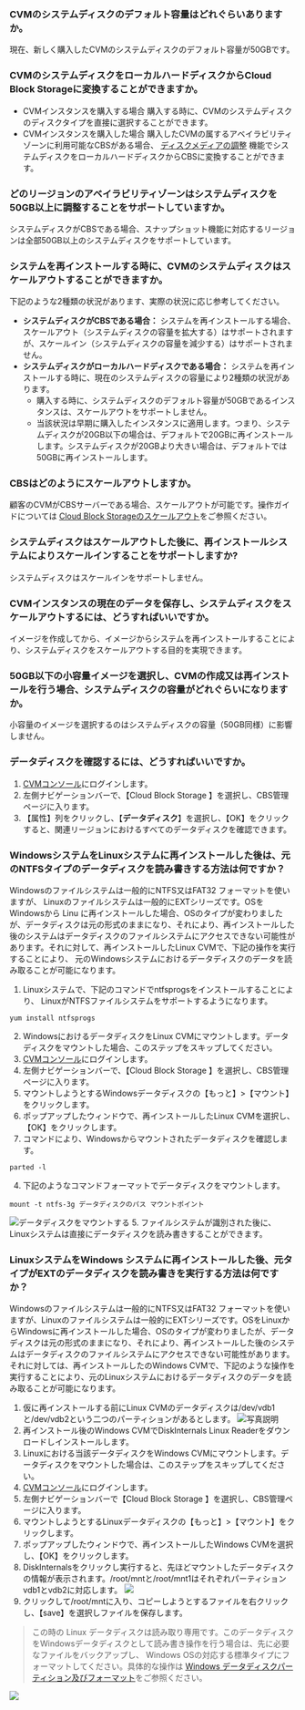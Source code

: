 ### CVMのシステムディスクのデフォルト容量はどれぐらいありますか。

現在、新しく購入したCVMのシステムディスクのデフォルト容量が50GBです。

### CVMのシステムディスクをローカルハードディスクからCloud Block Storageに変換することができますか。

- CVMインスタンスを購入する場合
購入する時に、CVMのシステムディスクのディスクタイプを直接に選択することができます。
- CVMインスタンスを購入した場合
購入したCVMの属するアベイラビリティゾーンに利用可能なCBSがある場合、 [ディスクメディアの調整](https://cloud.tencent.com/document/product/213/31978 ) 機能でシステムディスクをローカルハードディスクからCBSに変換することができます。

### どのリージョンのアベイラビリティゾーンはシステムディスクを50GB以上に調整することをサポートしていますか。

システムディスクがCBSである場合、スナップショット機能に対応するリージョンは全部50GB以上のシステムディスクをサポートしています。

### システムを再インストールする時に、CVMのシステムディスクはスケールアウトすることができますか。

下記のような2種類の状況があります、実際の状況に応じ参考してください。
- **システムディスクがCBSである場合：**
  システムを再インストールする場合、スケールアウト（システムディスクの容量を拡大する）はサポートされますが、スケールイン（システムディスクの容量を減少する）はサポートされません。
- **システムディスクがローカルハードディスクである場合：**
  システムを再インストールする時に、現在のシステムディスクの容量により2種類の状況があります。
  - 購入する時に、システムディスクのデフォルト容量が50GBであるインスタンスは、スケールアウトをサポートしません。
  - 当該状況は早期に購入したインスタンスに適用します。つまり、システムディスクが20GB以下の場合は、デフォルトで20GBに再インストールします。システムディスクが20GBより大きい場合は、デフォルトでは50GBに再インストールします。

### CBSはどのようにスケールアウトしますか。

顧客のCVMがCBSサーバーである場合、スケールアウトが可能です。操作ガイドについては [Cloud Block Storageのスケールアウト](https://intl.cloud.tencent.com/document/product/362/5747)をご参照ください。

### システムディスクはスケールアウトした後に、再インストールシステムによりスケールインすることをサポートしますか?

システムディスクはスケールインをサポートしません。

### CVMインスタンスの現在のデータを保存し、システムディスクをスケールアウトするには、どうすればいいですか。

イメージを作成してから、イメージからシステムを再インストールすることにより、システムディスクをスケールアウトする目的を実現できます。

### 50GB以下の小容量イメージを選択し、CVMの作成又は再インストールを行う場合、システムディスクの容量がどれぐらいになりますか。

小容量のイメージを選択するのはシステムディスクの容量（50GB同様）に影響しません。

### データディスクを確認するには、どうすればいいですか。

1.  [CVMコンソール](https://console.cloud.tencent.com/cvm)にログインします。
2. 左側ナビゲーションバーで、【Cloud Block Storage 】を選択し、CBS管理ページに入ります。
3. 【属性】列をクリックし、【**データディスク**】を選択し、【OK】をクリックすると、関連リージョンにおけるすべてのデータディスクを確認できます。

### WindowsシステムをLinuxシステムに再インストールした後は、元のNTFSタイプのデータディスクを読み書きする方法は何ですか？

Windowsのファイルシステムは一般的にNTFS又はFAT32 フォーマットを使いますが、 Linuxのファイルシステムは一般的にEXTシリーズです。OSをWindowsから Linu に再インストールした場合、OSのタイプが変わりましたが、データディスクは元の形式のままになり、それにより、再インストールした後のシステムはデータディスクのファイルシステムにアクセスできない可能性があります。それに対して、再インストールしたLinux CVMで、下記の操作を実行することにより、 元のWindowsシステムにおけるデータディスクのデータを読み取ることが可能になります。
1. Linuxシステムで、下記のコマンドでntfsprogsをインストールすることにより、 LinuxがNTFSファイルシステムをサポートするようになります。
```
yum install ntfsprogs
```
2. WindowsにおけるデータディスクをLinux CVMにマウントします。データディスクをマウントした場合、このステップをスキップしてください。
 1.  [CVMコンソール](https://console.cloud.tencent.com/cvm)にログインします。
 2. 左側ナビゲーションバーで、【Cloud Block Storage 】を選択し、CBS管理ページに入ります。
 3. マウントしようとするWindowsデータディスクの【もっと】>【マウント】をクリックします。
 4. ポップアップしたウィンドウで、再インストールしたLinux CVMを選択し、【OK】をクリックします。
3. コマンドにより、Windowsからマウントされたデータディスクを確認します。
```
parted -l
```
4. 下記のようなコマンドフォーマットでデータディスクをマウントします。
```
mount -t ntfs-3g データディスクのパス マウントポイント
```
![データディスクをマウントする](https://main.qcloudimg.com/raw/7f093da789d6d6e08b9e24365ea31208.png)
5. ファイルシステムが識別された後に、 Linuxシステムは直接にデータディスクを読み書きすることができます。

### LinuxシステムをWindows システムに再インストールした後、元タイプがEXTのデータディスクを読み書きを実行する方法は何ですか？

Windowsのファイルシステムは一般的にNTFS又はFAT32 フォーマットを使いますが、Linuxのファイルシステムは一般的にEXTシリーズです。OSをLinuxからWindowsに再インストールした場合、OSのタイプが変わりましたが、データディスクは元の形式のままになり、それにより、再インストールした後のシステムはデータディスクのファイルシステムにアクセスできない可能性があります。それに対しては、再インストールしたのWindows CVMで、下記のような操作を実行することにより、元のLinuxシステムにおけるデータディスクのデータを読み取ることが可能になります。

1. 仮に再インストールする前にLinux CVMのデータディスクは/dev/vdb1と/dev/vdb2という二つのパーティションがあるとします。
![写真説明](https://main.qcloudimg.com/raw/f66b9494e966a0e85b4091be5af315e2.png)
2. 再インストール後のWindows CVMでDiskInternals Linux Readerをダウンロードしインストールします。
3. Linuxにおける当該データディスクをWindows CVMにマウントします。データディスクをマウントした場合は、このステップをスキップしてください。
 1.  [CVMコンソール](https://console.cloud.tencent.com/cvm)にログインします。
 2. 左側ナビゲーションバーで【Cloud Block Storage 】を選択し、CBS管理ページに入ります。
 3. マウントしようとするLinuxデータディスクの【もっと】>【マウント】をクリックします。
 4. ポップアップしたウィンドウで、再インストールしたWindows CVMを選択し、【OK】をクリックします。
4.  DiskInternalsをクリックし実行すると、先ほどマウントしたデータディスクの情報が表示されます。/root/mntと/root/mnt1はそれぞれパーティション vdb1とvdb2に対応します。
![](https://main.qcloudimg.com/raw/b35757625119c8226a022042cf0fac3f.png)
5. クリックして/root/mntに入り、コピーしようとするファイルを右クリックし、【save】を選択しファイルを保存します。
> この時の Linux データディスクは読み取り専用です。このデータディスクをWindowsデータディスクとして読み書き操作を行う場合は、先に必要なファイルをバックアップし、 Windows OSの対応する標準タイプにフォーマットしてください。具体的な操作は [Windows データディスクパーティション及びフォーマット](https://intl.cloud.tencent.com/document/product/213/2158)をご参照ください。
>
![](https://main.qcloudimg.com/raw/431d722a14e746e3f680cc7af91c9808.png)
